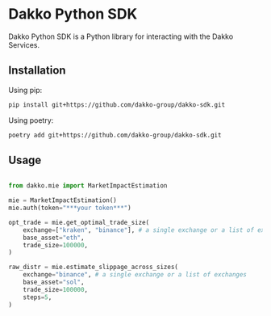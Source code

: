 # Dakko Python SDK

Dakko Python SDK is a Python library for interacting with the Dakko Services.

## Installation

Using pip:

```bash
pip install git+https://github.com/dakko-group/dakko-sdk.git
```

Using poetry:

```bash
poetry add git+https://github.com/dakko-group/dakko-sdk.git
```

## Usage

```python

from dakko.mie import MarketImpactEstimation

mie = MarketImpactEstimation()
mie.auth(token="***your token***")

opt_trade = mie.get_optimal_trade_size(
    exchange=["kraken", "binance"], # a single exchange or a list of exchanges
    base_asset="eth",
    trade_size=100000,
)

raw_distr = mie.estimate_slippage_across_sizes(
    exchange="binance", # a single exchange or a list of exchanges
    base_asset="sol",
    trade_size=100000,
    steps=5,
)
```
